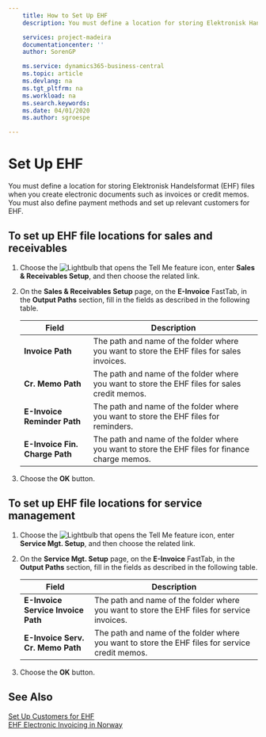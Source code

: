 ```yaml
---
    title: How to Set Up EHF
    description: You must define a location for storing Elektronisk Handelsformat (EHF) files when you create electronic documents such as invoices or credit memos. You must also define payment methods and set up relevant customers for EHF.

    services: project-madeira 
    documentationcenter: ''
    author: SorenGP

    ms.service: dynamics365-business-central
    ms.topic: article
    ms.devlang: na
    ms.tgt_pltfrm: na
    ms.workload: na
    ms.search.keywords:
    ms.date: 04/01/2020
    ms.author: sgroespe

---
```

# Set Up EHF
You must define a location for storing Elektronisk Handelsformat (EHF) files when you create electronic documents such as invoices or credit memos. You must also define payment methods and set up relevant customers for EHF.  

## To set up EHF file locations for sales and receivables  

1.  Choose the ![Lightbulb that opens the Tell Me feature](../../media/ui-search/search_small.png "Tell me what you want to do") icon, enter **Sales & Receivables Setup**, and then choose the related link.  
2.  On the **Sales & Receivables Setup** page, on the **E-Invoice** FastTab, in the **Output Paths** section, fill in the fields as described in the following table.  

    |Field|Description|  
    |---------------------------------|---------------------------------------|  
    |**Invoice Path**|The path and name of the folder where you want to store the EHF files for sales invoices.|  
    |**Cr. Memo Path**|The path and name of the folder where you want to store the EHF files for sales credit memos.|  
    |**E-Invoice Reminder Path**|The path and name of the folder where you want to store the EHF files for reminders.|  
    |**E-Invoice Fin. Charge Path**|The path and name of the folder where you want to store the EHF files for finance charge memos.|  

3.  Choose the **OK** button.  

## To set up EHF file locations for service management  

1.  Choose the ![Lightbulb that opens the Tell Me feature](../../media/ui-search/search_small.png "Tell me what you want to do") icon, enter **Service Mgt. Setup**, and then choose the related link.  
2.  On the **Service Mgt. Setup** page, on the **E-Invoice** FastTab, in the **Output Paths** section, fill in the fields as described in the following table.  

    |Field|Description|  
    |---------------------------------|---------------------------------------|  
    |**E-Invoice Service Invoice Path**|The path and name of the folder where you want to store the EHF files for service invoices.|  
    |**E-Invoice Serv. Cr. Memo Path**|The path and name of the folder where you want to store the EHF files for service credit memos.|  

3.  Choose the **OK** button.  

## See Also  
 [Set Up Customers for EHF](how-to-set-up-customers-for-ehf.md)   
 [EHF Electronic Invoicing in Norway](ehf-electronic-invoicing-in-norway.md)
